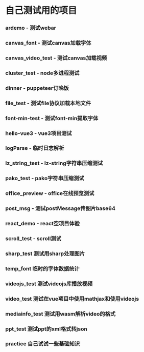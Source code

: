 # 自己测试用的项目

### ardemo - 测试webar
### canvas_font - 测试canvas加载字体
### canvas_video_test - 测试canvas加载视频
### cluster_test - node多进程测试
### dinner - puppeteer订晚饭
### file_test - 测试file协议加载本地文件
### font-min-test - 测试font-min提取字体
### hello-vue3 - vue3项目测试
### logParse - 临时日志解析
### lz_string_test - lz-string字符串压缩测试
### pako_test - pako字符串压缩测试
### office_preview - office在线预览测试
### post_msg - 测试postMessage传图片base64
### react_demo - react空项目体验
### scroll_test - scroll测试
### sharp_test 测试用sharp处理图片
### temp_font 临时的字体数据统计
### videojs_test 测试videojs库播放视频
### video_test 测试在vue项目中使用mathjax和使用videojs
### mediainfo_test 测试用wasm解析video的格式
### ppt_test 测试ppt的xml格式转json
### practice 自己试试一些基础知识